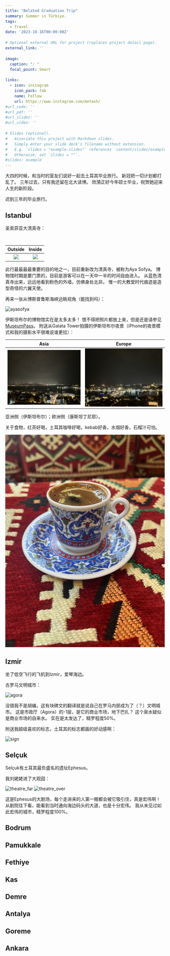 ```yaml
---
title: "Belated Graduation Trip"
summary: Summer in Türkiye.
tags:
  - Travel
date: '2023-10-16T00:00:00Z'

# Optional external URL for project (replaces project detail page).
external_link: ''

image:
  caption: ": "
  focal_point: Smart

links:
  - icon: instagram
    icon_pack: fab
    name: Follow
    url: https://www.instagram.com/metaxh/
#url_code: ''
#url_pdf: ''
#url_slides: ''
#url_video: ''

# Slides (optional).
#   Associate this project with Markdown slides.
#   Simply enter your slide deck's filename without extension.
#   E.g. `slides = "example-slides"` references `content/slides/example-slides.md`.
#   Otherwise, set `slides = ""`.
#slides: example
---
```


大四的时候，和当时的室友们说好一起去土耳其毕业旅行。
新冠把一切计划都打乱了。
三年过去，只有我还留在北大读博。
欣漪正好今年硕士毕业，祝贺她迎来人生的新阶段。

迟到三年的毕业旅行。

## Istanbul

圣索菲亚大清真寺：

</br>

|        Outside | Inside |
|:-------------------------:|:-------------------------:|
| ![](ayasofya_outside.jpg)  |  ![](ayasofya_inside.jpg) |

此行最最最最重要的目的地之一，目前重新改为清真寺，被称为Aya Sofya。
博物馆时期是要门票的，目前是游客可以在一天中一半的时间自由进入。
从蓝色清真寺出来，远远地看到粉色的外墙，仿佛身处北非。
惟一的大教堂时代痕迹是造型奇怪的六翼天使。

再来一张从博斯普鲁斯海峡远眺视角（能找到吗）：

![ayasofya](./ayasofya_strait.jpg)

伊斯坦布尔的博物馆实在是太多太多！
恨不得把照片都放上来，但是还是请参见 [MuseumPass](https://muze.gen.tr/MuseumPasses)。
附送从Galata Tower拍摄的伊斯坦布尔夜景（iPhone的夜景模式和我的摄影水平很难说谁更拉）：

| Asia | Europe |
|:-:|:-:|
|![](./istanbul_night0.jpg) | ![](./istanbul_night1.jpg) |

亚洲侧（伊斯坦布尔）；欧洲侧（康斯坦丁尼耶）。

关于食物，红茶好喝，土耳其咖啡好喝，kebab好香，水烟好香，石榴汁可怕。

![turkish_coffee](./turkish_coffee.jpg)

## Izmir

坐了低空飞行的飞机到Izmir，爱琴海边。

古罗马文明城市：

![agora](agora.jpg)

没错我不是胡编，这有块碑文的翻译就是说自己在罗马内部成为了（？）文明城市。
这是市政厅（Agora）的-1层，是它的商业市场，地下巴扎？
这个泉水疑似是商业市场的自来水。
实在是太发达了，精罗程度50%。

附送我超级喜欢的标志，土耳其的标志都画的好动感啊：

![sign](sign.jpg)

## Selçuk

Selçuk有土耳其最负盛名的遗址Ephesus。

我刘姥姥进了大观园：

![theatre_far](theatre_far.jpg)
![theatre_over](theatre_over.jpg)

这是Ephesus的大剧场，每个走进来的人第一眼都会被它吸引住，真是宏伟啊！
从剧院往下看，能看到当时通向海边码头的大道，也是十分宏伟。
我从未见过如此宏伟的城市，精罗程度100%。

## Bodrum

## Pamukkale

## Fethiye

## Kas

## Demre

## Antalya

## Goreme

## Ankara

